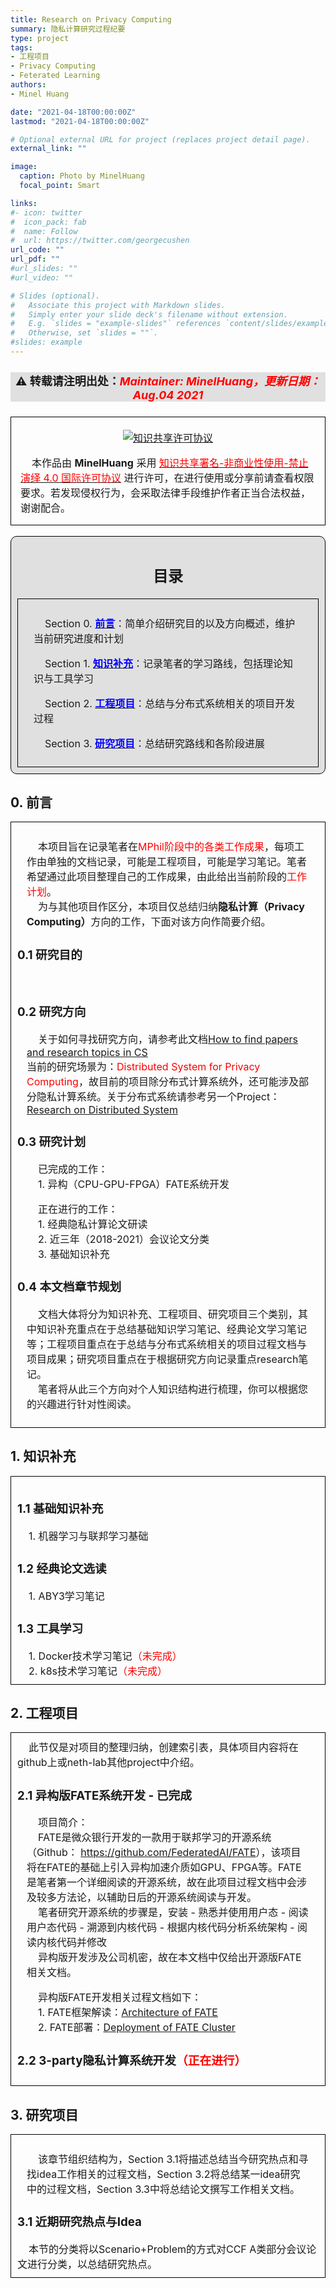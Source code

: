 ```yaml
---
title: Research on Privacy Computing
summary: 隐私计算研究过程纪要
type: project
tags: 
- 工程项目
- Privacy Computing
- Feterated Learning
authors:
- Minel Huang

date: "2021-04-18T00:00:00Z"
lastmod: "2021-04-18T00:00:00Z"

# Optional external URL for project (replaces project detail page).
external_link: ""

image:
  caption: Photo by MinelHuang
  focal_point: Smart

links:
#- icon: twitter
#  icon_pack: fab
#  name: Follow
#  url: https://twitter.com/georgecushen
url_code: ""
url_pdf: ""
#url_slides: ""
#url_video: ""

# Slides (optional).
#   Associate this project with Markdown slides.
#   Simply enter your slide deck's filename without extension.
#   E.g. `slides = "example-slides"` references `content/slides/example-slides.md`.
#   Otherwise, set `slides = ""`.
#slides: example
---
```

<head>
<style>
    img{margin-left: 20px; margin-right: 20px;}
    #table th{text-align:center;}
    #table td{text-align:center;}
    p{margin-left: 15px; margin-right: 15px;}
    .div_catalogue{padding: 10px 10px; font-size: 16px; background-color: #E0E0E0; word-spacing:0px;  border:1px solid black; border-radius: 10px;}
    .div_licence{font-size: 16px; word-spacing:0px; border:1px solid black;}
    .div_learning_post{font-size: 16px; word-spacing:0px;}
    .div_indicate_source{font-size: 18px; word-spacing:0px; background-color: #E0E0E0;}
    .div_learning_post_boder{padding: 10px 10px; font-size: 16px; word-spacing:0px;  border:1px solid black;}
</style>
<!--支持网页公式显示-->    
<script type="text/javascript" src="https://cdn.mathjax.org/mathjax/latest/MathJax.js?config=AM_HTMLorMML-full"></script>
</head>

<body>

<div align="center" class="div_indicate_source">
  <h4>⚠ 转载请注明出处：<font color="red"><i>Maintainer: MinelHuang，更新日期：Aug.04 2021</i></font></h4>
  <div align="left">
  <font size="2px">
  </font>
  </div>
</div>

<div class="div_licence">
  <br>
  <div align="center">
      <a rel="license" href="http://creativecommons.org/licenses/by-nc-nd/4.0/"><img alt="知识共享许可协议" style="border-width:0; margin-left: 20px; margin-right: 20px;" src="https://i.creativecommons.org/l/by-nc-nd/4.0/88x31.png" /></a>
  </div>
  <p>
  &nbsp;&nbsp;&nbsp;&nbsp;本<span xmlns:dct="http://purl.org/dc/terms/" href="http://purl.org/dc/dcmitype/Text" rel="dct:type">作品</span>由 <span xmlns:cc="http://creativecommons.org/ns#" property="cc:attributionName"><b>MinelHuang</b></span> 采用 <a rel="license" href="http://creativecommons.org/licenses/by-nc-nd/4.0/"><font color="red">知识共享署名-非商业性使用-禁止演绎 4.0 国际许可协议</font></a> 进行许可，在进行使用或分享前请查看权限要求。若发现侵权行为，会采取法律手段维护作者正当合法权益，谢谢配合。
  </p>
</div>

<br>

<div class="div_catalogue">
  <div align="center">
    <h2> 目录 </h2>
    <p>
  </div>
  <div class="div_learning_post_boder">
    <p>
    &nbsp;&nbsp;&nbsp;&nbsp;Section 0. <a href="#section0"><font color="blue"><b>前言</b></font></a>：简单介绍研究目的以及方向概述，维护当前研究进度和计划
    <p>
    &nbsp;&nbsp;&nbsp;&nbsp;Section 1. <a href="#section1"><font color="blue"><b>知识补充</b></font></a>：记录笔者的学习路线，包括理论知识与工具学习
    <p>
    &nbsp;&nbsp;&nbsp;&nbsp;Section 2. <a href="#section2"><font color="blue"><b>工程项目</b></font></a>：总结与分布式系统相关的项目开发过程
    <p>
    &nbsp;&nbsp;&nbsp;&nbsp;Section 3. <a href="#section3"><font color="blue"><b>研究项目</b></font></a>：总结研究路线和各阶段进展
    <p>
  </div>
</div>

<h2><a name="section0">0. 前言</a></h2>
<div class="div_learning_post_boder">
  <p>
  &nbsp;&nbsp;&nbsp;&nbsp;本项目旨在记录笔者在<font color="red">MPhil阶段中的各类工作成果</font>，每项工作由单独的文档记录，可能是工程项目，可能是学习笔记。笔者希望通过此项目整理自己的工作成果，由此给出当前阶段的<font color="red">工作计划</font>。<br>
  &nbsp;&nbsp;&nbsp;&nbsp;为与其他项目作区分，本项目仅总结归纳<b>隐私计算（Privacy Computing）</b>方向的工作，下面对该方向作简要介绍。

  <h3>0.1 研究目的 </h3>
  <p>
  &nbsp;&nbsp;&nbsp;&nbsp;

  <h3>0.2 研究方向 </h3>
  <p>
  &nbsp;&nbsp;&nbsp;&nbsp;关于如何寻找研究方向，请参考此文档<a href="https://neth-lab.netlify.app/publication/21-06-15-how_to_find_papers_and_find_research_topic_in_cs/">How to find papers and research topics in CS</a><br>
  当前的研究场景为：<font color="red">Distributed System for Privacy Computing</font>，故目前的项目除分布式计算系统外，还可能涉及部分隐私计算系统。关于分布式系统请参考另一个Project：<a href="">Research on Distributed System</a>

  <h3>0.3 研究计划</h3>
  <p>
  &nbsp;&nbsp;&nbsp;&nbsp;已完成的工作：<br>
  &nbsp;&nbsp;&nbsp;&nbsp;1. 异构（CPU-GPU-FPGA）FATE系统开发<br>
  <p>
  &nbsp;&nbsp;&nbsp;&nbsp;正在进行的工作：<br>
  &nbsp;&nbsp;&nbsp;&nbsp;1. 经典隐私计算论文研读<br>
  &nbsp;&nbsp;&nbsp;&nbsp;2. 近三年（2018-2021）会议论文分类<br>
  &nbsp;&nbsp;&nbsp;&nbsp;3. 基础知识补充<br>
  
  <h3>0.4 本文档章节规划</h3>
  <p>
  &nbsp;&nbsp;&nbsp;&nbsp;文档大体将分为知识补充、工程项目、研究项目三个类别，其中知识补充重点在于总结基础知识学习笔记、经典论文学习笔记等；工程项目重点在于总结与分布式系统相关的项目过程文档与项目成果；研究项目重点在于根据研究方向记录重点research笔记。<br>
  &nbsp;&nbsp;&nbsp;&nbsp;笔者将从此三个方向对个人知识结构进行梳理，你可以根据您的兴趣进行针对性阅读。
</div>

<h2><a name="section1">1. 知识补充</a></h2>
<div class="div_learning_post_boder">
  <h3>1.1 基础知识补充</h2>
  &nbsp;&nbsp;&nbsp;&nbsp;1. 机器学习与联邦学习基础 <br>

  <h3>1.2 经典论文选读</h2>
  &nbsp;&nbsp;&nbsp;&nbsp;1. ABY3学习笔记

  <h3>1.3 工具学习</h2>
  &nbsp;&nbsp;&nbsp;&nbsp;1. Docker技术学习笔记<font color="red">（未完成）</font> <br>
  &nbsp;&nbsp;&nbsp;&nbsp;2. k8s技术学习笔记<font color="red">（未完成）</font> <br>
</div>

<h2><a name="section2">2. 工程项目</a></h2>
<div class="div_learning_post_boder">
  &nbsp;&nbsp;&nbsp;&nbsp;此节仅是对项目的整理归纳，创建索引表，具体项目内容将在github上或neth-lab其他project中介绍。<br>

  <h3>2.1 异构版FATE系统开发 - 已完成</h2>
  <p>
  &nbsp;&nbsp;&nbsp;&nbsp;项目简介：<br>
  &nbsp;&nbsp;&nbsp;&nbsp;FATE是微众银行开发的一款用于联邦学习的开源系统（Github： <a href="https://github.com/FederatedAI/FATE">https://github.com/FederatedAI/FATE</a>），该项目将在FATE的基础上引入异构加速介质如GPU、FPGA等。FATE是笔者第一个详细阅读的开源系统，故在此项目过程文档中会涉及较多方法论，以辅助日后的开源系统阅读与开发。<br>
  &nbsp;&nbsp;&nbsp;&nbsp;笔者研究开源系统的步骤是，安装 - 熟悉并使用用户态 - 阅读用户态代码 - 溯源到内核代码 - 根据内核代码分析系统架构 - 阅读内核代码并修改<br>
  &nbsp;&nbsp;&nbsp;&nbsp;异构版开发涉及公司机密，故在本文档中仅给出开源版FATE相关文档。
  <p>
  &nbsp;&nbsp;&nbsp;&nbsp;异构版FATE开发相关过程文档如下：<br>
  &nbsp;&nbsp;&nbsp;&nbsp;1. FATE框架解读：<a href="https://neth-lab.netlify.app/publication/21-3-12-architecture-of-fate/">Architecture of FATE</a> <br>
  &nbsp;&nbsp;&nbsp;&nbsp;2. FATE部署：<a href="https://neth-lab.netlify.app/publication/21-4-9-deployment-of-fate-cluster/">Deployment of FATE Cluster</a>

  <h3>2.2 3-party隐私计算系统开发<font color="red">（正在进行）</font></h3>

</div>

<h2><a name="section3">3. 研究项目</a></h2>
<div class="div_learning_post_boder">
  <p>
  &nbsp;&nbsp;&nbsp;&nbsp;该章节组织结构为，Section 3.1将描述总结当今研究热点和寻找idea工作相关的过程文档，Section 3.2将总结某一idea研究中的过程文档，Section 3.3中将总结论文撰写工作相关文档。

  <h3>3.1 近期研究热点与Idea</h3>
  &nbsp;&nbsp;&nbsp;&nbsp;本节的分类将以Scenario+Problem的方式对CCF A类部分会议论文进行分类，以总结研究热点。
</div>
